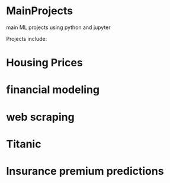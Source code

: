 # MainProjects
main ML projects using python and jupyter

Projects include:

# Housing Prices 
# financial modeling 
# web scraping 
# Titanic
# Insurance premium predictions 
